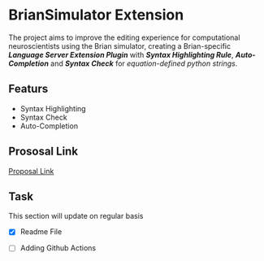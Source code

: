 # BrianSimulator Extension
The project aims to improve the editing experience for computational neuroscientists using the Brian simulator, creating a Brian-specific **_Language Server Extension Plugin_** with **_Syntax Highlighting Rule_**, **_Auto-Completion_** and **_Syntax Check_** for _equation-defined python strings_.


## Featurs
- Syntax Highlighting
- Syntax Check
- Auto-Completion

## Prososal Link
[Proposal Link ](https://docs.google.com/document/d/1ihM1LT9ymUNy5WaGopsYTurzA9zDrZzzwKpXXvZ3Ots/edit?usp=sharing)

## Task
This section will update on regular basis
- [x] Readme File
- [ ] Adding Github Actions

